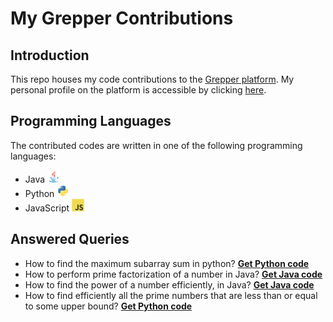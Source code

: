 # My Grepper Contributions

## Introduction

This repo houses my code contributions to the [Grepper platform](https://www.codegrepper.com/). My personal profile on the platform is accessible by clicking [here](https://www.codegrepper.com/profile/wissam-fawaz).

## Programming Languages

The contributed codes are written in one of the following programming languages:
- Java  <img height="20" src="https://github.com/devicons/devicon/blob/master/icons/java/java-original.svg" />
- Python <img height="20" src="https://github.com/devicons/devicon/blob/master/icons/python/python-original.svg" />
- JavaScript <img height="20" src="https://github.com/devicons/devicon/blob/master/icons/javascript/javascript-original.svg" />

## Answered Queries

* How to find the maximum subarray sum in python? **[Get Python code](Python-codes/kadane_algorithm.py)**
* How to perform prime factorization of a number in Java? **[Get Java code](Java-codes/PrimeFactorization.java)**
* How to find the power of a number efficiently, in Java? **[Get Java code](Java-codes/EfficientPower.java)**
* How to find efficiently all the prime numbers that are less than or equal to some upper bound? **[Get Python code](Python-codes/sieve_of_eratosthenes.py)**

